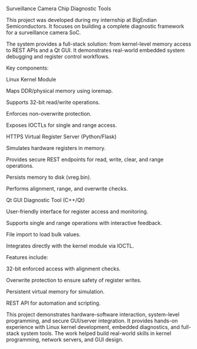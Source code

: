 Surveillance Camera Chip Diagnostic Tools

This project was developed during my internship at BigEndian Semiconductors.
It focuses on building a complete diagnostic framework for a surveillance camera SoC.

The system provides a full-stack solution: from kernel-level memory access to REST APIs and a Qt GUI.
It demonstrates real-world embedded system debugging and register control workflows.

Key components:

Linux Kernel Module

Maps DDR/physical memory using ioremap.

Supports 32-bit read/write operations.

Enforces non-overwrite protection.

Exposes IOCTLs for single and range access.

HTTPS Virtual Register Server (Python/Flask)

Simulates hardware registers in memory.

Provides secure REST endpoints for read, write, clear, and range operations.

Persists memory to disk (vreg.bin).

Performs alignment, range, and overwrite checks.

Qt GUI Diagnostic Tool (C++/Qt)

User-friendly interface for register access and monitoring.

Supports single and range operations with interactive feedback.

File import to load bulk values.

Integrates directly with the kernel module via IOCTL.

Features include:

32-bit enforced access with alignment checks.

Overwrite protection to ensure safety of register writes.

Persistent virtual memory for simulation.

REST API for automation and scripting.

This project demonstrates hardware-software interaction, system-level programming, and secure GUI/server integration.
It provides hands-on experience with Linux kernel development, embedded diagnostics, and full-stack system tools.
The work helped build real-world skills in kernel programming, network servers, and GUI design.
